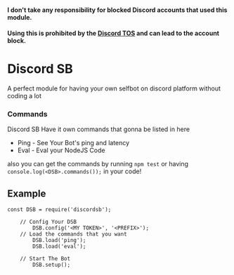 #### I don't take any responsibility for blocked Discord accounts that used this module.

#### Using this is prohibited by the [Discord TOS](https://discordapp.com/terms) and can lead to the account block.

# Discord SB

A perfect module for having your own selfbot on discord platform without coding a lot

### Commands

Discord SB Have it own commands that gonna be listed in here

* Ping - See Your Bot's ping and latency
* Eval - Eval your NodeJS Code

also you can get the commands by running `npm test` or having `console.log(<DSB>.commands());` in your code!

## Example

```
const DSB = require('discordsb');

    // Config Your DSB
        DSB.config('<MY TOKEN>', '<PREFIX>');
    // Load the commands that you want
        DSB.load('ping');
        DSB.load('eval');

    // Start The Bot
        DSB.setup();
```